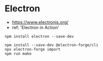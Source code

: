 # Electron

- https://www.electronjs.org/
- ref: 'Electron in Action'


```shell
npm install electron --save-dev

npm install --save-dev @electron-forge/cli
npx electron-forge import
npm run make
```